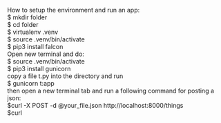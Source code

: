 How to setup the environment and run an app: <br />
$ mkdir folder <br />
$ cd folder <br />
$ virtualenv .venv <br />
$ source .venv/bin/activate <br />
$ pip3 install falcon   <br />
Open new terminal and do: <br />
$ source .venv/bin/activate <br />
$ pip3 install gunicorn <br />
copy a file t.py into the directory and run <br />
$ gunicorn t:app <br />
then open a new terminal tab and run a following command for posting a json: <br />
$curl -X POST -d @your_file.json http://localhost:8000/things <br />
$curl
